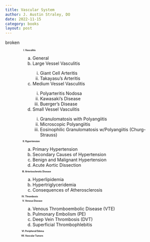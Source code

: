 ```yaml
---
title: Vascular System
author: J. Austin Straley, DO
date: 2022-11-15
category: books
layout: post
---
```

broken


<html>
    <head>
        <meta charset="UTF-8">
        <meta name="viewport" content="width=device-width, initial-scale=1">
            <!-- Grid Styles -->
            <link href="{{site.baseurl}}/assets/grid/bootstrap-grid.min.css" rel="stylesheet">
            <link href="{{site.baseurl}}/assets/grid/grid.css" rel="stylesheet">
            <!-- Fonts -->
            <link rel="stylesheet" href="{{site.baseurl}}/assets/gitbook/gitbook-plugin-fontsettings/website.css">
            <!-- Search -->
            <link rel="stylesheet" href="{{site.baseurl}}/assets/gitbook/gitbook-plugin-search-pro/search.css">
            <link rel="stylesheet" href="{{site.baseurl}}/assets/gitbook/gitbook-plugin-back-to-top-button/plugin.css">
            <!-- Styles -->
            <link rel="stylesheet" href="{{site.baseurl}}/assets/gitbook/style.css">
            <link rel="stylesheet" href="{{site.baseurl}}/assets/gitbook/custom.css">
            <link rel="stylesheet" href="{{site.baseurl}}/assets/gitbook/rouge/{{ site.syntax_highlighter_style | default: 'colorful' }}.css">
            <meta name="HandheldFriendly" content="true"/>
            <meta name="viewport" content="width=device-width, initial-scale=1, user-scalable=no">
            <meta name="apple-mobile-web-app-capable" content="yes">
            <meta name="apple-mobile-web-app-status-bar-style" content="black">
            <link rel="apple-touch-icon-precomposed" sizes="152x152" href="{{site.baseurl}}/assets/gitbook/images/apple-touch-icon-precomposed-152.png">
            <link rel="shortcut icon" href="{{site.baseurl}}/{{site.favicon_path}}" type="image/x-icon">
        <style>
        .row {
            padding-left: 40px;
        }
        h1 {
            text-align: center;
            margin: 10px 0px;
            padding: 5px;
            border: 1px solid #999;
        }
        h2{
            font-size: 50%;
            padding: none;
            border: none;
            line-height: 5px;
        }
        </style>
    </head>
    <body>
        <div class="row">
            <ol type="I">
                <h2><li>Vasculitis</li></h2>
                    <ol type="a">
                        <li>General</li>
                        <li>Large Vessel Vasculitis</li>
                            <ol type="i">
                                <li>Giant Cell Arteritis</li>
                                <li>Takayasu’s Arteritis</li></ol>
                        <li>Medium Vessel Vasculitis</li>
                            <ol type="i">
                                <li>Polyarteritis Nodosa</li>
                                <li>Kawasaki’s Disease</li>
                                <li>Buerger’s Disease</li></ol>
                        <li>Small Vessel Vasculitis</li>
                            <ol type="i">
                                <li>Granulomatosis with Polyangiitis</li>
                                <li>Microscopic Polyangiitis</li>
                                <li>Eosinophilic Granulomatosis w/Polyangiitis (Churg-Strauss)</li></ol>
                    </ol>
                <h2><li>Hypertension</li></h2>
                    <ol type="a">
                        <li>Primary Hypertension</li>
                        <li>Secondary Causes of Hypertension</li>
                        <li>Benign and Malignant Hypertension</li>
                        <li>Acute Aortic Dissection</li></ol>
                <h2><li>Arteriosclerotic Disease</li></h2>
                    <ol type="a">
                        <li>Hyperlipidemia</li>
                        <li>Hypertriglyceridemia</li>
                        <li>Consequences of Atherosclerosis</li></ol>
                <h2><li>Thrombosis</li></h2>
                <h2><li>Venous Disease</li></h2>
                    <ol type="a">
                        <li>Venous Thromboembolic Disease (VTE)</li>
                        <li>Pulmonary Embolism (PE)</li>
                        <li>Deep Vein Thrombosis (DVT)</li>
                        <li>Superficial Thrombophlebitis</li></ol>
                <h2><li>Peripheral Edema</li></h2>
                <h2><li>Vascular Tumors</li></h2>
            </ol>
        </div>
    </body>
</html>
